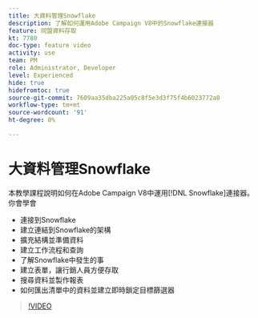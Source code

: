 ```yaml
---
title: 大資料管理Snowflake
description: 了解如何運用Adobe Campaign V8中的Snowflake連接器
feature: 同盟資料存取
kt: 7780
doc-type: feature video
activity: use
team: PM
role: Administrator, Developer
level: Experienced
hide: true
hidefromtoc: true
source-git-commit: 7609aa35dba225a05c8f5e3d3f75f4b6023772a0
workflow-type: tm+mt
source-wordcount: '91'
ht-degree: 0%

---
```


# 大資料管理Snowflake

本教學課程說明如何在Adobe Campaign V8中運用[!DNL Snowflake]連接器。
你會學會

* 連接到Snowflake
* 建立連結到Snowflake的架構
* 擴充結構並準備資料
* 建立工作流程和查詢
* 了解Snowflake中發生的事
* 建立表單，讓行銷人員方便存取
* 搜尋資料並製作報表
* 如何匯出清單中的資料並建立即時鎖定目標篩選器

>[!VIDEO](https://video.tv.adobe.com/v/31588?quality=12&learn=on)
